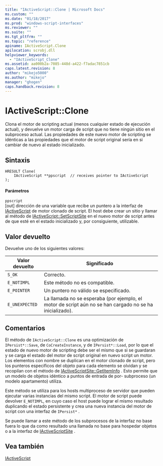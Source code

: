 ```yaml
---
title: "IActiveScript::Clone | Microsoft Docs"
ms.custom: ""
ms.date: "01/18/2017"
ms.prod: "windows-script-interfaces"
ms.reviewer: ""
ms.suite: ""
ms.tgt_pltfrm: ""
ms.topic: "reference"
apiname: IActiveScript.Clone
apilocation: scrobj.dll
helpviewer_keywords: 
  - "IActiveScript_Clone"
ms.assetid: aa000b2a-7085-448d-a422-f7adac7851cb
caps.latest.revision: 8
author: "mikejo5000"
ms.author: "mikejo"
manager: "ghogen"
caps.handback.revision: 8
---
```

# IActiveScript::Clone
Clona el motor de scripting actual \(menos cualquier estado de ejecución actual\), y devuelve un motor carga de script que no tiene ningún sitio en el subproceso actual.  Las propiedades de este nuevo motor de scripting se idénticas a las propiedades que el motor de script original sería en si cambiar de nuevo al estado inicializado.  
  
## Sintaxis  
  
```  
HRESULT Clone(  
    IActiveScript **ppscript  // receives pointer to IActiveScript  
);  
```  
  
#### Parámetros  
 `ppscript`  
 \[out\] dirección de una variable que recibe un puntero a la interfaz de [IActiveScript](../../winscript/reference/iactivescript.md) de motor clonado de script.  El host debe crear un sitio y llamar al método de [IActiveScript::SetScriptSite](../../winscript/reference/iactivescript-setscriptsite.md) en el nuevo motor de script antes de que esté en el estado inicializado y, por consiguiente, utilizable.  
  
## Valor devuelto  
 Devuelve uno de los siguientes valores:  
  
|Valor devuelto|Significado|  
|--------------------|-----------------|  
|`S_OK`|Correcto.|  
|`E_NOTIMPL`|Este método no es compatible.|  
|`E_POINTER`|Un puntero no válido se especificado.|  
|`E_UNEXPECTED`|La llamada no se esperaba \(por ejemplo, el motor de script aún no se han cargado no se ha inicializado\).|  
  
## Comentarios  
 El método de `IActiveScript::Clone` es una optimización de `IPersist*::Save`, de `CoCreateInstance`, y de `IPersist*::Load`, por lo que el estado de nuevo motor de scripting debe ser el mismo que si se guardaran y se carga el estado del motor de script original en nuevo script un motor.  Los elementos con nombre se duplican en el motor clonado de script, pero los punteros específicos del objeto para cada elemento se olvidan y se recopilan con el método de [IActiveScriptSite::GetItemInfo](../../winscript/reference/iactivescriptsite-getiteminfo.md) .  Esto permite que un modelo de objetos idéntico a puntos de entrada de por\- subproceso \(un modelo apartamento\) utiliza.  
  
 Este método se utiliza para los hosts multiproceso de servidor que pueden ejecutar varias instancias del mismo script.  El motor de script puede devolver `E_NOTIMPL`, en cuyo caso el host puede lograr el mismo resultado duplicando el estado persistente y crea una nueva instancia del motor de script con una interfaz de `IPersist*` .  
  
 Se puede llamar a este método de los subprocesos de la interfaz no base fuera lo que da como resultado una llamada no base para hospedar objetos o a la interfaz de [IActiveScriptSite](../../winscript/reference/iactivescriptsite.md) .  
  
## Vea también  
 [IActiveScript](../../winscript/reference/iactivescript.md)